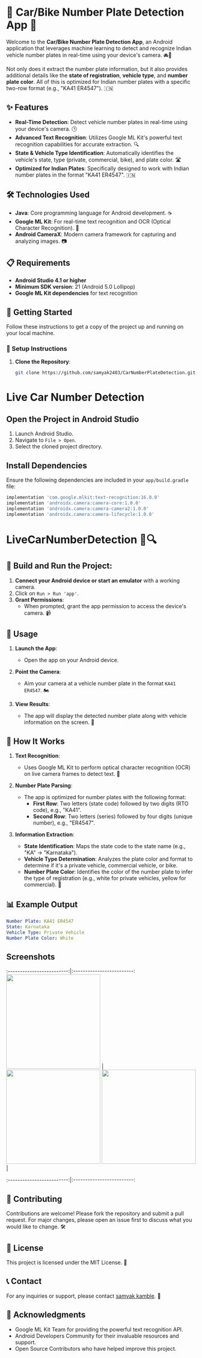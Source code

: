 # 🚗 Car/Bike Number Plate Detection App 📱

Welcome to the **Car/Bike Number Plate Detection App**, an Android application that leverages machine learning to detect and recognize Indian vehicle number plates in real-time using your device's camera. 🚘📸

Not only does it extract the number plate information, but it also provides additional details like the **state of registration**, **vehicle type**, and **number plate color**. All of this is optimized for Indian number plates with a specific two-row format (e.g., "KA41 ER4547"). 🇮🇳

## ✨ Features

- **Real-Time Detection**: Detect vehicle number plates in real-time using your device's camera. 🕒
- **Advanced Text Recognition**: Utilizes Google ML Kit's powerful text recognition capabilities for accurate extraction. 🔍
- **State & Vehicle Type Identification**: Automatically identifies the vehicle's state, type (private, commercial, bike), and plate color. 🛣️
- **Optimized for Indian Plates**: Specifically designed to work with Indian number plates in the format "KA41 ER4547". 🇮🇳

## 🛠️ Technologies Used

- **Java**: Core programming language for Android development. ☕
- **Google ML Kit**: For real-time text recognition and OCR (Optical Character Recognition). 🤖
- **Android CameraX**: Modern camera framework for capturing and analyzing images. 📷

## 📋 Requirements

- **Android Studio 4.1 or higher**
- **Minimum SDK version**: 21 (Android 5.0 Lollipop)
- **Google ML Kit dependencies** for text recognition

## 🚀 Getting Started

Follow these instructions to get a copy of the project up and running on your local machine.

### 🔧 Setup Instructions

1. **Clone the Repository**:

   ```bash
   git clone https://github.com/samyak2403/CarNumberPlateDetection.git
   ```

# Live Car Number Detection

## Open the Project in Android Studio

1. Launch Android Studio.
2. Navigate to `File > Open`.
3. Select the cloned project directory.

## Install Dependencies

Ensure the following dependencies are included in your `app/build.gradle` file:

```groovy
implementation 'com.google.mlkit:text-recognition:16.0.0'
implementation 'androidx.camera:camera-core:1.0.0'
implementation 'androidx.camera:camera-camera2:1.0.0'
implementation 'androidx.camera:camera-lifecycle:1.0.0'
```

# LiveCarNumberDetection 🚗🔍

## 📱 Build and Run the Project:

1. **Connect your Android device or start an emulator** with a working camera.
2. Click on `Run > Run 'app'`.
3. **Grant Permissions**:
   - When prompted, grant the app permission to access the device's camera. 📹

## 📖 Usage

1. **Launch the App**:
   - Open the app on your Android device.

2. **Point the Camera**:
   - Aim your camera at a vehicle number plate in the format `KA41 ER4547`. 🏍️

3. **View Results**:
   - The app will display the detected number plate along with vehicle information on the screen. 📄

## 🧐 How It Works

1. **Text Recognition**:
   - Uses Google ML Kit to perform optical character recognition (OCR) on live camera frames to detect text. 📝

2. **Number Plate Parsing**:
   - The app is optimized for number plates with the following format:
     - **First Row**: Two letters (state code) followed by two digits (RTO code), e.g., "KA41".
     - **Second Row**: Two letters (series) followed by four digits (unique number), e.g., "ER4547".

3. **Information Extraction**:
   - **State Identification**: Maps the state code to the state name (e.g., "KA" -> "Karnataka").
   - **Vehicle Type Determination**: Analyzes the plate color and format to determine if it's a private vehicle, commercial vehicle, or bike.
   - **Number Plate Color**: Identifies the color of the number plate to infer the type of registration (e.g., white for private vehicles, yellow for commercial). 🎨

## 📊 Example Output

```yaml
Number Plate: KA41 ER4547
State: Karnataka
Vehicle Type: Private Vehicle
Number Plate Color: White
```


## Screenshots


:-------------------------:|:-------------------------:
<img src="images/0.png" width="250px"/>  |  <img src="images/2.png" width="250px"/> 
<img src="images/3.png" width="250px"/>  |  

:-------------------------:|:-------------------------:
 

## 🤝 Contributing
Contributions are welcome! Please fork the repository and submit a pull request. For major changes, please open an issue first to discuss what you would like to change. 🛠️

## 📝 License
This project is licensed under the MIT License. 📄

## 📞 Contact
For any inquiries or support, please contact [samyak kamble](arrowwouldpro.com). 📧

## 🙏 Acknowledgments
- Google ML Kit Team for providing the powerful text recognition API.
- Android Developers Community for their invaluable resources and support.
- Open Source Contributors who have helped improve this project.

